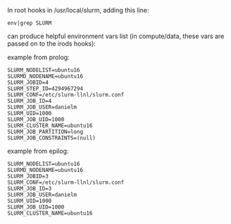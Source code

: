 In root hooks in /usr/local/slurm, adding this line:
```
env|grep SLURM
```
can produce helpful environment vars list
(in compute/data, these vars are passed on to the irods hooks):

example from  prolog:
```
SLURM_NODELIST=ubuntu16
SLURMD_NODENAME=ubuntu16
SLURM_JOBID=4
SLURM_STEP_ID=4294967294
SLURM_CONF=/etc/slurm-llnl/slurm.conf
SLURM_JOB_ID=4
SLURM_JOB_USER=danielm
SLURM_UID=1000
SLURM_JOB_UID=1000
SLURM_CLUSTER_NAME=ubuntu16
SLURM_JOB_PARTITION=long
SLURM_JOB_CONSTRAINTS=(null)
```

example from epilog:
```
SLURM_NODELIST=ubuntu16
SLURMD_NODENAME=ubuntu16
SLURM_JOBID=3
SLURM_CONF=/etc/slurm-llnl/slurm.conf
SLURM_JOB_ID=3
SLURM_JOB_USER=danielm
SLURM_UID=1000
SLURM_JOB_UID=1000
SLURM_CLUSTER_NAME=ubuntu16
```
